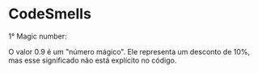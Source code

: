 # CodeSmells


1° Magic number:

O valor 0.9 é um "número mágico". Ele representa um desconto de 10%, mas esse significado não está explícito no código.
